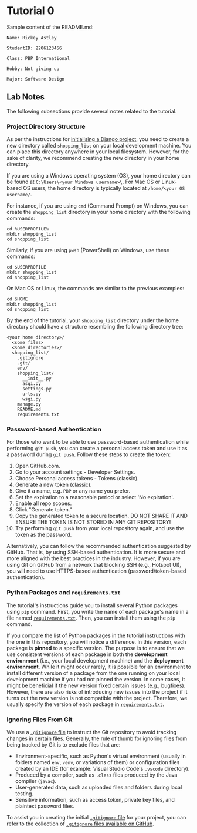 # Tutorial 0

Sample content of the README.md:

```
Name: Rickey Astley

StudentID: 2206123456

Class: PBP International

Hobby: Not giving up

Major: Software Design
```

## Lab Notes

The following subsections provide several notes related to the tutorial.

### Project Directory Structure

As per the instructions for [initialising a Django project](https://pbp-fasilkom-ui.github.io/ganjil-2024/en/docs/tutorial-0),
you need to create a new directory called `shopping_list` on your local development machine.
You can place this directory anywhere in your local filesystem.
However, for the sake of clarity, we recommend creating the new directory in your home directory.

If you are using a Windows operating system (OS), your home directory can be found at `C:\Users\<your Windows username>\`.
For Mac OS or Linux-based OS users, the home directory is typically located at `/home/<your OS username/`.

For instance, if you are using `cmd` (Command Prompt) on Windows,
you can create the `shopping_list` directory in your home directory with the following commands:

```batch
cd %USERPROFILE%
mkdir shopping_list
cd shopping_list
```

Similarly, if you are using `pwsh` (PowerShell) on Windows, use these commands:

```pwsh
cd $USERPROFILE
mkdir shopping_list
cd shopping_list
```

On Mac OS or Linux, the commands are similar to the previous examples:

```shell
cd $HOME
mkdir shopping_list
cd shopping_list
```

By the end of the tutorial, your `shopping_list` directory under the home directory should have a structure resembling the following directory tree:

```shell
<your home directory>/
  <some files>
  <some directories>/
  shopping_list/
    .gitignore
    .git/
    env/
    shopping_list/
      __init__.py
      asgi.py
      settings.py
      urls.py
      wsgi.py
    manage.py
    README.md
    requirements.txt
```

### Password-based Authentication

For those who want to be able to use password-based authentication while performing `git push`,
you can create a personal access token and use it as a password during `git push`.
Follow these steps to create the token:

1. Open GitHub.com.
2. Go to your account settings - Developer Settings.
3. Choose Personal access tokens - Tokens (classic).
4. Generate a new token (classic).
5. Give it a name, e.g. `PBP` or any name you prefer.
6. Set the expiration to a reasonable period or select 'No expiration'.
7. Enable all repo scopes.
8. Click "Generate token."
9. Copy the generated token to a secure location. DO NOT SHARE IT AND ENSURE THE TOKEN IS NOT STORED IN ANY GIT REPOSITORY!
10. Try performing `git push` from your local repository again, and use the token as the password.

Alternatively, you can follow the recommended authentication suggested by GitHub.
That is, by using SSH-based authentication. It is more secure and more aligned with the best practices in the industry.
However, if you are using Git on GitHub from a network that blocking SSH (e.g., Hotspot UI),
you will need to use HTTPS-based authentication (password/token-based authentication).

### Python Packages and `requirements.txt`

The tutorial's instructions guide you to install several Python packages using `pip` command.
First, you write the name of each package's name in a file named [`requirements.txt`](./requirements.txt).
Then, you can install them using the `pip` command.

If you compare the list of Python packages in the tutorial instructions with the one in this repository,
you will notice a difference.
In this version, each package is **pinned** to a specific version.
The purpose is to ensure that we use consistent versions of each package in both the **development environment** (i.e., your local development machine) and the **deployment environment**.
While it might occur rarely, it is possible for an environment to install different version of a package from the one running on your local development machine if you had not pinned the version.
In some cases, it might be beneficial if the new version fixed certain issues (e.g., bugfixes).
However, there are also risks of introducing new issues into the project if it turns out the new version is not compatible with the project.
Therefore, we usually specify the version of each package in [`requirements.txt`](./requirements.txt).

### Ignoring Files From Git

We use a [`.gitignore` file](./.gitignore) to instruct the Git repository to avoid tracking changes in certain files.
Generally, the rule of thumb for ignoring files from being tracked by Git is to exclude files that are:

- Environment-specific, such as Python's virtual environment (usually in folders named `env`, `venv`, or variations of them)
  or configuration files created by an IDE (for example: Visual Studio Code's `.vscode` directory).
- Produced by a compiler, such as `.class` files produced by the Java compiler (`javac`).
- User-generated data, such as uploaded files and folders during local testing.
- Sensitive information, such as access token, private key files, and plaintext password files.

To assist you in creating the initial [`.gitignore` file](./.gitignore) for your project,
you can refer to the collection of [`.gitignore` files available on GitHub](https://github.com/github/gitignore/).

